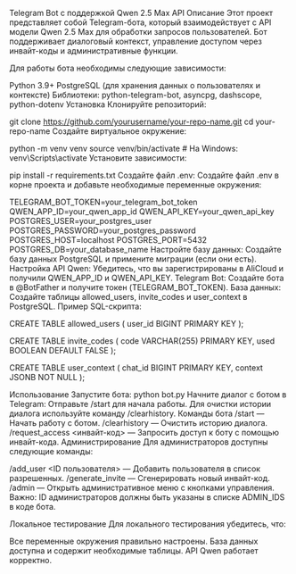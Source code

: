 Telegram Bot с поддержкой Qwen 2.5 Max API
Описание
Этот проект представляет собой Telegram-бота, который взаимодействует с API модели Qwen 2.5 Max для обработки запросов пользователей. Бот поддерживает диалоговый контекст, управление доступом через инвайт-коды и административные функции.

Для работы бота необходимы следующие зависимости:

Python 3.9+
PostgreSQL (для хранения данных о пользователях и контексте)
Библиотеки: python-telegram-bot, asyncpg, dashscope, python-dotenv
Установка
Клонируйте репозиторий:

git clone https://github.com/yourusername/your-repo-name.git
cd your-repo-name
Создайте виртуальное окружение:

python -m venv venv
source venv/bin/activate  # На Windows: venv\Scripts\activate
Установите зависимости:

pip install -r requirements.txt
Создайте файл .env:
Создайте файл .env в корне проекта и добавьте необходимые переменные окружения:

TELEGRAM_BOT_TOKEN=your_telegram_bot_token
QWEN_APP_ID=your_qwen_app_id
QWEN_API_KEY=your_qwen_api_key
POSTGRES_USER=your_postgres_user
POSTGRES_PASSWORD=your_postgres_password
POSTGRES_HOST=localhost
POSTGRES_PORT=5432
POSTGRES_DB=your_database_name
Настройте базу данных:
Создайте базу данных PostgreSQL и примените миграции (если они есть).
Настройка
API Qwen: Убедитесь, что вы зарегистрированы в AliCloud и получили QWEN_APP_ID и QWEN_API_KEY.
Telegram Bot: Создайте бота в @BotFather и получите токен (TELEGRAM_BOT_TOKEN).
База данных: Создайте таблицы allowed_users, invite_codes и user_context в PostgreSQL. Пример SQL-скрипта:

CREATE TABLE allowed_users (
    user_id BIGINT PRIMARY KEY
);

CREATE TABLE invite_codes (
    code VARCHAR(255) PRIMARY KEY,
    used BOOLEAN DEFAULT FALSE
);

CREATE TABLE user_context (
    chat_id BIGINT PRIMARY KEY,
    context JSONB NOT NULL
);

Использование
Запустите бота:
python bot.py
Начните диалог с ботом в Telegram:
Отправьте /start для начала работы.
Для очистки истории диалога используйте команду /clearhistory.
Команды бота
/start — Начать работу с ботом.
/clearhistory — Очистить историю диалога.
/request_access <инвайт-код> — Запросить доступ к боту с помощью инвайт-кода.
Администрирование
Для администраторов доступны следующие команды:

/add_user <ID пользователя> — Добавить пользователя в список разрешенных.
/generate_invite — Сгенерировать новый инвайт-код.
/admin — Открыть административное меню с кнопками управления.
Важно: ID администраторов должны быть указаны в списке ADMIN_IDS в коде бота.

Локальное тестирование
Для локального тестирования убедитесь, что:

Все переменные окружения правильно настроены.
База данных доступна и содержит необходимые таблицы.
API Qwen работает корректно.
